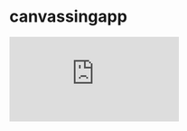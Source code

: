 # canvassingapp

![alt text](https://raw.githubusercontent.com/thisIsMeHello/Quantum-Nights/master/README.md)
